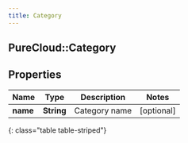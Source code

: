 ```yaml
---
title: Category
---
```

## PureCloud::Category

## Properties

|Name | Type | Description | Notes|
|------------ | ------------- | ------------- | -------------|
| **name** | **String** | Category name | [optional] |
{: class="table table-striped"}


